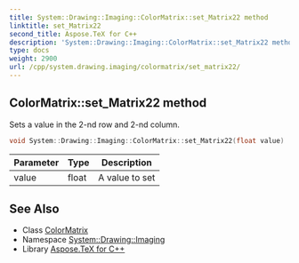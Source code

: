 ```yaml
---
title: System::Drawing::Imaging::ColorMatrix::set_Matrix22 method
linktitle: set_Matrix22
second_title: Aspose.TeX for C++
description: 'System::Drawing::Imaging::ColorMatrix::set_Matrix22 method. Sets a value in the 2-nd row and 2-nd column in C++.'
type: docs
weight: 2900
url: /cpp/system.drawing.imaging/colormatrix/set_matrix22/
---
```

## ColorMatrix::set_Matrix22 method


Sets a value in the 2-nd row and 2-nd column.

```cpp
void System::Drawing::Imaging::ColorMatrix::set_Matrix22(float value)
```


| Parameter | Type | Description |
| --- | --- | --- |
| value | float | A value to set |

## See Also

* Class [ColorMatrix](../)
* Namespace [System::Drawing::Imaging](../../)
* Library [Aspose.TeX for C++](../../../)
